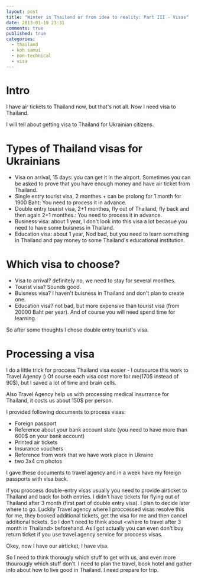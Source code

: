 ```yaml
---
layout: post
title: "Winter in Thailand or from idea to reality: Part III - Visas"
date: 2013-01-19 23:31
comments: true
published: true
categories:
  - thailand
  - koh samui
  - non-technical
  - visa
---
```


# Intro

I have air tickets to Thailand now, but that's not all. Now I need visa to Thailand. 

I will tell about getting visa to Thailand for Ukrainian citizens.

<!-- more -->

# Types of Thailand visas for Ukrainians

* Visa on arrival, 15 days: you can get it in the airport. Sometimes you can be asked to prove that you have enough money and have air ticket from Thailand.
* Single entry tourist visa, 2 monthes + can be prolong for 1 month for 1900 Baht: You need to process it in advance.
* Double entry tourist visa, 2+1 monthes, fly out of Thailand, fly back and then again 2+1 monthes.: You need to process it in advance.
* Business visa: about 1 year, I don't look into this visa a lot becasue you need to have some buisness in Thailand.
* Education visa: about 1 year, Nod bad, but you need to learn something in Thailand and pay money to some Thailand's educational institution.

# Which visa to choose?

* Visa to arrival? definitely no, we need to stay for several monthes.
* Tourist visa? Sounds good.
* Buisness visa? I haven't buisness in Thailand and don't plan to create one.
* Education visa? not bad, but more expensive than tourist visa (from 20000 Baht per year). And of course you will need spend time for learning.

So after some thoughts I chose double entry tourist's visa.

# Processing a visa

I do a little trick for proccess Thailand visa easier - I outsource this work to Travel Agency :) 
Of course each visa cost more for me(170$ instead of 90$), but I saved a lot of time and brain cells.

Also Travel Agency help us with processing medical insurrance for Thailand, it costs us about 150$ per person. 

I provided following documents to process visas:
- Foreign passport
- Reference about your bank account state (you need to have more than 600$ on your bank account)
- Printed air tickets
- Insurance vouchers
- Reference from work that we have work place in Ukraine
- two 3x4 cm photos

I gave these documents to travel agency and in a week have my foreign passports with visa back.

if you proccess double-entry visas usually you need to provide airticket to Thailand and back for both entries. I didn't have tickets for flying out of Thailand after 3 month (first part of double entry visa). I plan to decide later where to go. Luckily Travel agency where I proccessed visas resolve this for me, they booked additional tickets, get the visa for me and then cancel additional tickets. So I don't need to think about <where to travel after 3 month in Thailand>  beforehand. As I got actually you can even don't buy return ticket if you use travel agency service for proccess visas.

Okey, now I have our airticket, I have visa. 

So I need to think thorougly which stuff to get with us, and even more thourougly which stuff don't. I need to plan the travel, book hotel and gather info about how to live good in Thailand. I need prepare for trip.